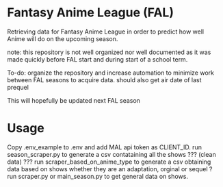 # Fantasy Anime League (FAL)
Retrieving data for Fantasy Anime League in order to predict how well Anime will do on the upcoming season.

note: this repository is not well organized nor well documented as
it was made quickly before FAL start
and during start of a school term.

To-do: organize the repository and increase automation to minimize work between FAL seasons to acquire data.
should also get air date of last prequel

This will hopefully be updated next FAL season
# Usage
Copy .env_example to .env and add MAL api token as CLIENT_ID.
run season_scraper.py to generate a csv contataining all the shows
???
(clean data)
???
run scraper_based_on_anime_type to generate a csv obtaining data based on shows whether they are an adaptation, orginal or sequel
? run scraper.py or main_season.py to get general data on shows.

